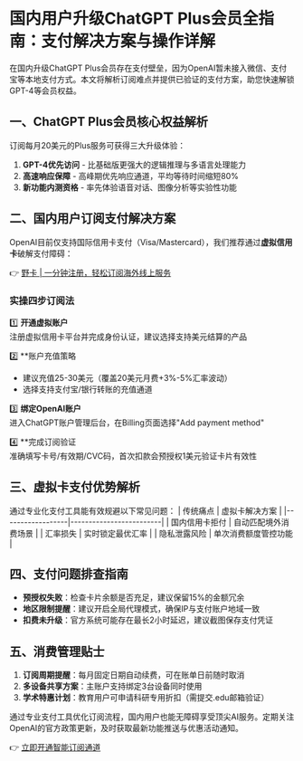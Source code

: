 # 国内用户升级ChatGPT Plus会员全指南：支付解决方案与操作详解

在国内升级ChatGPT Plus会员存在支付壁垒，因为OpenAI暂未接入微信、支付宝等本地支付方式。本文将解析订阅难点并提供已验证的支付方案，助您快速解锁GPT-4等会员权益。



## 一、ChatGPT Plus会员核心权益解析
订阅每月20美元的Plus服务可获得三大升级体验：
1. **GPT-4优先访问** - 比基础版更强大的逻辑推理与多语言处理能力
2. **高速响应保障** - 高峰期优先响应通道，平均等待时间缩短80%
3. **新功能内测资格** - 率先体验语音对话、图像分析等实验性功能

## 二、国内用户订阅支付解决方案
OpenAI目前仅支持国际信用卡支付（Visa/Mastercard），我们推荐通过**虚拟信用卡**破解支付障碍：

👉 [野卡 | 一分钟注册，轻松订阅海外线上服务](https://bbtdd.com/yeka)

### 实操四步订阅法
1️⃣ **开通虚拟账户**  
注册虚拟信用卡平台并完成身份认证，建议选择支持美元结算的产品

2️⃣ **账户充值策略  
- 建议充值25-30美元（覆盖20美元月费+3%-5%汇率波动）
- 选择支持支付宝/银行转账的充值通道

3️⃣ **绑定OpenAI账户**  
进入ChatGPT账户管理后台，在Billing页面选择"Add payment method"

4️⃣ **完成订阅验证  
准确填写卡号/有效期/CVC码，首次扣款会预授权1美元验证卡片有效性

## 三、虚拟卡支付优势解析
通过专业化支付工具能有效规避以下常见问题：
| 传统痛点         | 虚拟卡解决方案          |
|------------------|-------------------------|
| 国内信用卡拒付   | 自动匹配境外消费场景    |
| 汇率损失         | 实时锁定最优汇率        |
| 隐私泄露风险     | 单次消费额度管控功能    |

## 四、支付问题排查指南
- **预授权失败**：检查卡片余额是否充足，建议保留15%的金额冗余
- **地区限制提醒**：建议开启全局代理模式，确保IP与支付账户地域一致
- **扣费未升级**：官方系统可能存在最长2小时延迟，建议截图保存支付凭证

## 五、消费管理贴士
1. **订阅周期提醒**：每月固定日期自动续费，可在账单日前随时取消
2. **多设备共享方案**：主账户支持绑定3台设备同时使用
3. **学术特惠计划**：教育用户可申请科研专用折扣（需提交.edu邮箱验证）

通过专业支付工具优化订阅流程，国内用户也能无障碍享受顶尖AI服务。定期关注OpenAI的官方政策更新，及时获取最新功能推送与优惠活动通知。

👉 [立即开通智能订阅通道](https://bbtdd.com/yeka)